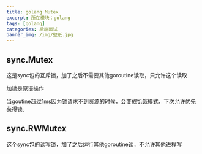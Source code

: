 ```yaml
---
title: golang Mutex
excerpt: 所在模块：golang
tags: [golang]
categories: 后端面试
banner_img: /img/壁纸.jpg
---
```


## sync.Mutex

这是sync包的互斥锁，加了之后不需要其他goroutine读取，只允许这个读取

加锁是原语操作

当goutine超过1ms因为锁请求不到资源的时候，会变成饥饿模式，下次允许优先获得锁。

## sync.RWMutex

这个sync包的读写锁，加了之后运行其他goroutine读，不允许其他进程写



